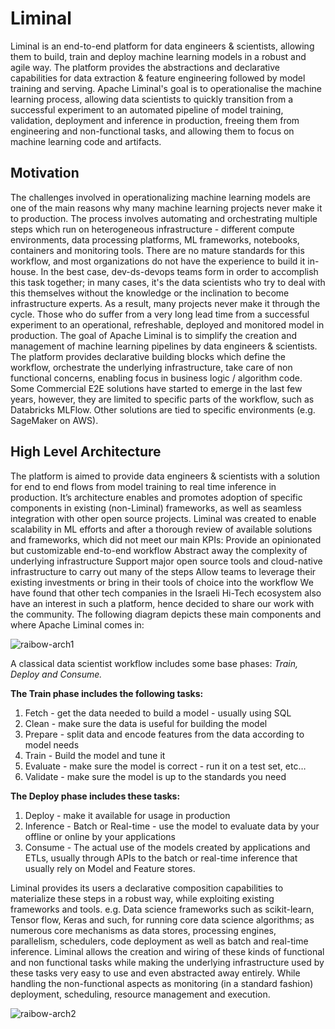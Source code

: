 # Liminal
Liminal is an end-to-end platform for data engineers & scientists, allowing them to build, train and deploy machine learning models in a robust and agile way. The platform provides the abstractions and declarative capabilities for data extraction & feature engineering followed by model training and serving. Apache Liminal's goal is to operationalise the machine learning process, allowing data scientists to quickly transition from a successful experiment to an automated pipeline of model training, validation, deployment and inference in production, freeing them from engineering and non-functional tasks, and allowing them to focus on machine learning code and artifacts.

## Motivation
The challenges involved in operationalizing machine learning models are one of the main reasons why many machine learning projects never make it to production.
The process involves automating and orchestrating multiple steps which run on heterogeneous infrastructure - different compute environments, data processing platforms, ML frameworks, notebooks, containers and monitoring tools.
There are no mature standards for this workflow, and most organizations do not have the experience to build it in-house. In the best case, dev-ds-devops teams form in order to accomplish this task together; in many cases, it's the data scientists who try to deal with this themselves without the knowledge or the inclination to become infrastructure experts.
As a result, many projects never make it through the cycle. Those who do suffer from a very long lead time from a successful experiment to an operational, refreshable, deployed and monitored model in production. 
The goal of Apache Liminal is to simplify the creation and management of machine learning pipelines by data engineers & scientists. The platform provides declarative building blocks which define the workflow, orchestrate the underlying infrastructure,  take care of non functional concerns, enabling focus in business logic / algorithm code.
Some Commercial E2E solutions have started to emerge in the last few years, however, they are limited to specific parts of the workflow, such as Databricks MLFlow. Other solutions are tied to specific environments (e.g. SageMaker on AWS).

## High Level Architecture
The platform is aimed to provide data engineers & scientists with a solution for end to end flows from model training to real time inference in production. It’s architecture enables and promotes adoption of specific components in existing (non-Liminal) frameworks, as well as seamless integration with other open source projects. Liminal was created to enable scalability in ML efforts and after a thorough review of available solutions and frameworks, which did not meet our main KPIs: 
Provide an opinionated but customizable end-to-end workflow
Abstract away the complexity of underlying infrastructure
Support major open source tools and cloud-native infrastructure to carry out many of the steps
Allow teams to leverage their existing investments or bring in their tools of choice into the workflow
We have found that other tech companies in the Israeli Hi-Tech ecosystem also have an interest in such a platform, hence decided to share our work with the community.
The following diagram depicts these main components and where Apache Liminal comes in:

![raibow-arch1](https://raw.githubusercontent.com/apache/incubator-liminal/master/images/liminal_001.png)

A classical data scientist workflow includes some base phases: 
_Train, Deploy and Consume._

**The Train phase includes the following tasks:**

1. Fetch -  get the data needed to build a model - usually using SQL
1. Clean - make sure the data is useful for building the model 
1. Prepare - split data and encode features from the data according to model needs 
1. Train - Build the model and tune it
1. Evaluate - make sure the model is correct - run it on a test set, etc…
1. Validate - make sure the model is up to the standards you need

**The Deploy phase includes these tasks:**
1. Deploy - make it available for usage in production
1. Inference - Batch or Real-time - use the model to evaluate data by your offline or online by your applications
1. Consume - The actual use of the models created by applications and ETLs, usually through APIs to the batch or real-time inference that usually rely on Model and Feature stores.
 
Liminal provides its users a declarative composition capabilities to materialize these steps in a robust way, while exploiting existing frameworks and tools. e.g. Data science frameworks such as scikit-learn, Tensor flow, Keras and such, for running core data science algorithms; as numerous core mechanisms as data stores, processing engines, parallelism, schedulers, code deployment as well as batch and real-time inference.
Liminal allows the creation and wiring of these kinds of functional and non functional tasks while making the underlying infrastructure used by these tasks very easy to use and even abstracted away entirely. While handling the non-functional aspects as monitoring (in a standard fashion) deployment, scheduling, resource management and execution.

![raibow-arch2](https://raw.githubusercontent.com/apache/incubator-liminal/master/images/liminal_002.png)